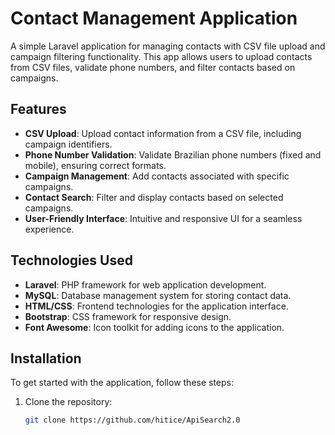 # Contact Management Application

A simple Laravel application for managing contacts with CSV file upload and campaign filtering functionality. This app allows users to upload contacts from CSV files, validate phone numbers, and filter contacts based on campaigns.

## Features

- **CSV Upload**: Upload contact information from a CSV file, including campaign identifiers.
- **Phone Number Validation**: Validate Brazilian phone numbers (fixed and mobile), ensuring correct formats.
- **Campaign Management**: Add contacts associated with specific campaigns.
- **Contact Search**: Filter and display contacts based on selected campaigns.
- **User-Friendly Interface**: Intuitive and responsive UI for a seamless experience.

## Technologies Used

- **Laravel**: PHP framework for web application development.
- **MySQL**: Database management system for storing contact data.
- **HTML/CSS**: Frontend technologies for the application interface.
- **Bootstrap**: CSS framework for responsive design.
- **Font Awesome**: Icon toolkit for adding icons to the application.

## Installation

To get started with the application, follow these steps:

1. Clone the repository:
   ```bash
   git clone https://github.com/hitice/ApiSearch2.0
   

